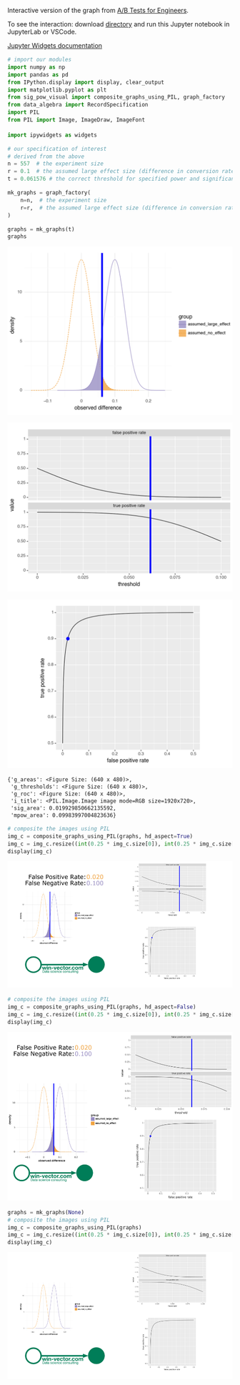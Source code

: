 Interactive version of the graph from [A/B Tests for Engineers](https://win-vector.com/2023/10/15/a-b-tests-for-engineers/).

To see the interaction: download [directory](https://github.com/WinVector/Examples/tree/main/ab_test) and run this Jupyter notebook in JupyterLab or VSCode.

[Jupyter Widgets documentation](https://ipywidgets.readthedocs.io/en/latest/index.html)


```python
# import our modules
import numpy as np
import pandas as pd
from IPython.display import display, clear_output
import matplotlib.pyplot as plt
from sig_pow_visual import composite_graphs_using_PIL, graph_factory
from data_algebra import RecordSpecification
import PIL
from PIL import Image, ImageDraw, ImageFont

import ipywidgets as widgets
```


```python
# our specification of interest
# derived from the above
n = 557  # the experiment size
r = 0.1  # the assumed large effect size (difference in conversion rates)
t = 0.061576 # the correct threshold for specified power and significance

```


```python
mk_graphs = graph_factory(
    n=n,  # the experiment size
    r=r,  # the assumed large effect size (difference in conversion rates)
)
```


```python
graphs = mk_graphs(t)
graphs
```


    
![png](sig_pow_debug_files/sig_pow_debug_4_0.png)
    



    
![png](sig_pow_debug_files/sig_pow_debug_4_1.png)
    



    
![png](sig_pow_debug_files/sig_pow_debug_4_2.png)
    





    {'g_areas': <Figure Size: (640 x 480)>,
     'g_thresholds': <Figure Size: (640 x 480)>,
     'g_roc': <Figure Size: (640 x 480)>,
     'i_title': <PIL.Image.Image image mode=RGB size=1920x720>,
     'sig_area': 0.019929850662135592,
     'mpow_area': 0.09983997004823636}




```python
# composite the images using PIL
img_c = composite_graphs_using_PIL(graphs, hd_aspect=True)
img_c = img_c.resize((int(0.25 * img_c.size[0]), int(0.25 * img_c.size[1])))
display(img_c)
```


    
![png](sig_pow_debug_files/sig_pow_debug_5_0.png)
    



```python
# composite the images using PIL
img_c = composite_graphs_using_PIL(graphs, hd_aspect=False)
img_c = img_c.resize((int(0.25 * img_c.size[0]), int(0.25 * img_c.size[1])))
display(img_c)
```


    
![png](sig_pow_debug_files/sig_pow_debug_6_0.png)
    



```python
graphs = mk_graphs(None)
# composite the images using PIL
img_c = composite_graphs_using_PIL(graphs)
img_c = img_c.resize((int(0.25 * img_c.size[0]), int(0.25 * img_c.size[1])))
display(img_c)
```


    
![png](sig_pow_debug_files/sig_pow_debug_7_0.png)
    

